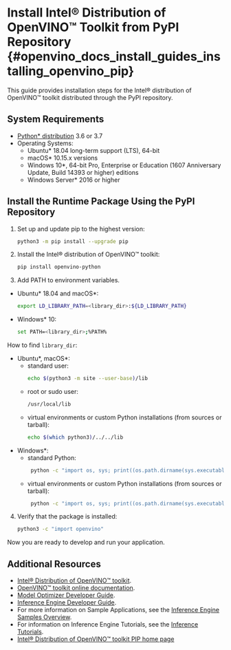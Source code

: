 # Install Intel® Distribution of OpenVINO™ Toolkit from PyPI Repository {#openvino_docs_install_guides_installing_openvino_pip}

This guide provides installation steps for the Intel® distribution of OpenVINO™ toolkit distributed through the PyPI repository.

## System Requirements

* [Python* distribution](https://www.python.org/) 3.6 or 3.7
* Operating Systems:
  - Ubuntu* 18.04 long-term support (LTS), 64-bit
  - macOS* 10.15.x versions
  - Windows 10*, 64-bit Pro, Enterprise or Education (1607 Anniversary Update, Build 14393 or higher) editions
  - Windows Server* 2016 or higher

## Install the Runtime Package Using the PyPI Repository

1. Set up and update pip to the highest version:
   ```sh
   python3 -m pip install --upgrade pip
   ```
2. Install the Intel® distribution of OpenVINO™ toolkit:
   ```sh
   pip install openvino-python
   ```

3. Add PATH to environment variables.
 - Ubuntu* 18.04 and macOS*:
   ```sh
   export LD_LIBRARY_PATH=<library_dir>:${LD_LIBRARY_PATH}
   ```
 - Windows* 10:
    ```sh
   set PATH=<library_dir>;%PATH%
   ```
  How to find `library_dir`:
 - Ubuntu\*, macOS\*:
   - standard user:
     ```sh
     echo $(python3 -m site --user-base)/lib
     ```
   - root or sudo user:
     ```sh
     /usr/local/lib
     ```
   - virtual environments or custom Python installations (from sources or tarball):
     ```sh
     echo $(which python3)/../../lib
     ```
 - Windows\*:
   - standard Python:
     ```sh
      python -c "import os, sys; print((os.path.dirname(sys.executable))+'\Library\\bin')"
     ```
   - virtual environments or custom Python installations (from sources or tarball):
     ```sh
      python -c "import os, sys; print((os.path.dirname(sys.executable))+'\..\Library\\bin')"
     ```
4. Verify that the package is installed:
   ```sh
   python3 -c "import openvino"
   ```
   
Now you are ready to develop and run your application.


## Additional Resources

- [Intel® Distribution of OpenVINO™ toolkit](https://software.intel.com/en-us/openvino-toolkit).
- [OpenVINO™ toolkit online documentation](https://docs.openvinotoolkit.org).
- [Model Optimizer Developer Guide](../MO_DG/Deep_Learning_Model_Optimizer_DevGuide.md).
- [Inference Engine Developer Guide](../IE_DG/Deep_Learning_Inference_Engine_DevGuide.md).
- For more information on Sample Applications, see the [Inference Engine Samples Overview](../IE_DG/Samples_Overview.md).
- For information on Inference Engine Tutorials, see the [Inference Tutorials](https://github.com/intel-iot-devkit/inference-tutorials-generic).
- [Intel® Distribution of OpenVINO™ toolkit PIP home page](https://pypi.org/project/openvino-python/)

